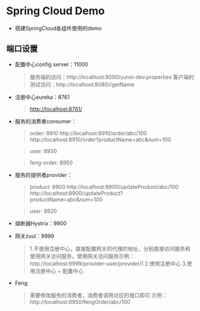 # Spring Cloud Demo
* 搭建SpringCloud各组件使用的demo

## 端口设置
* 配置中心config server：11000
    > 服务端的访问：http://localhost:9090/yunxi-dev.properties
    > 客户端的测试访问：http://localhost:8080//getName
* 注册中心eureka：8761
    > [http://localhost:8761/](http://localhost:8761/)
* 服务的消费者consumer：
    > order: 8910
    > http://localhost:8910/order/abc/100
    > http://localhost:8910/order?productName=abc&num=100
    
    > user: 8930
    
    > feng-order: 8950
    
* 服务的提供者provider：
    > product: 8900
    > http://localhost:8900/updateProduct/abc/100
    > http://localhost:8900/updateProduct?productName=abc&num=100
    
    >user: 8920
    
* 熔断器Hystrix：9900
    > 

* 网关zuul：9999
    > 1.不使用注册中心，直接配置网关的代理的地址，分别直接访问服务和使用网关访问服务，使用网关访问服务示例：http://localhost:9999/provider-user/provider/1
    > 2.使用注册中心
    > 3.使用注册中心 + 配置中心

* Feng
    > 需要修改服务的消费者，消费者调用对应的接口即可
    示例：http://localhost:8950/fengOrder/abc/100


